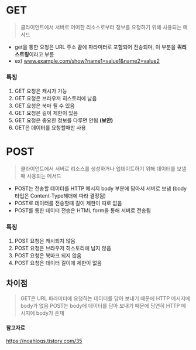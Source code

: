 # GET
> 클라이언트에서 서버로 어떠한 리소스로부터 정보를 요청하기 위해 사용되는 메서드

- get을 통한 요청은 URL 주소 끝에 파라미터로 포함되어 전송되며, 이 부분을 **쿼리스트링**이라고 부름
- ex) www.example.com/show?name1=value1&name2=value2
### 특징
1. GET 요청은 캐시가 가능
2. GET 요청은 브라우저 히스토리에 남음
3. GET 요청은 북마 될 수 있음
4. GET 요청은 길이 제한이 있음
5. GET 요청은 중요한 정보를 다루면 안됨 **(보안)**
6. GET은 데이터를 요청할때만 사용
# POST
> 클라이언트에서 서버로 리소스를 생성하거나 업데이트하기 위해 데이터를 보낼 때 사용되는 메서드

- POST는 전송할 데이터를 HTTP 메시지 body 부분에 담아서 서버로 보냄 (body타입은 Content-Type헤더에 따라 결정됨)
- POST로 데이터를 전송할때 길이 제한이 따로 없음
- POST를 통한 데이터 전송은 HTML form을 통해 서버로 전송됨
### 특징
1. POST 요청은 캐시되지 않음
2. POST 요청은 브라우저 히스토리에 남지 않음
3. POST 요청은 북마크 되지 않음
4. POST 요청은 데이터 길이에 제한이 없음
## 차이점
> GET은 URL 파라미터에 요청하는 데이터를 담아 보내기 때문에 HTTP 메시지에 body가 없음
POST는 body에 데이터를 담아 보내기 때문에 당연히 HTTP 메시지에 body가 존재


#### 참고자료
https://noahlogs.tistory.com/35

